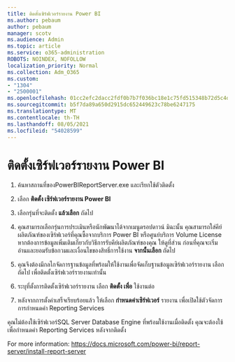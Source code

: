 ```yaml
---
title: ติดตั้งเซิร์ฟเวอร์รายงาน Power BI
ms.author: pebaum
author: pebaum
manager: scotv
ms.audience: Admin
ms.topic: article
ms.service: o365-administration
ROBOTS: NOINDEX, NOFOLLOW
localization_priority: Normal
ms.collection: Adm_O365
ms.custom:
- "1304"
- "2500001"
ms.openlocfilehash: 01cc2efc2dacc2fdf0b7b7f036bc18e1c75fd515348b72d5c4dde96949a51a2d
ms.sourcegitcommit: b5f7da89a650d2915dc652449623c78be6247175
ms.translationtype: MT
ms.contentlocale: th-TH
ms.lasthandoff: 08/05/2021
ms.locfileid: "54028599"
---
```

# <a name="install-power-bi-report-server"></a>ติดตั้งเซิร์ฟเวอร์รายงาน Power BI

1. ค้นหาสถานที่ของPowerBIReportServer.exe และเรียกใช้ตัวติดตั้ง

2. เลือก **ติดตั้ง เซิร์ฟเวอร์รายงาน Power BI**

3. เลือกรุ่นที่จะติดตั้ง **แล้วเลือก** ถัดไป

4. คุณสามารถเลือกรุ่นการประเมินหรือนักพัฒนาได้จากเมนูดรอปดาวน์  มิฉะนั้น คุณสามารถใส่คีย์ผลิตภัณฑ์ของเซิร์ฟเวอร์ที่คุณซื้อจากบริการ Power BI หรือศูนย์บริการ Volume License หากต้องการข้อมูลเพิ่มเติมเกี่ยวกับวิธีการรับคีย์ผลิตภัณฑ์ของคุณ ให้ดูที่ส่วน ก่อนที่คุณจะเริ่ม อ่านและยอมรับข้อกวมและเงื่อนไขของสิทธิ์การใช้งาน **จากนั้นเลือก** ถัดไป

5. คุณจึงต้องมีกลไกจัดการฐานข้อมูลที่พร้อมให้ใช้งานเพื่อจัดเก็บฐานข้อมูลเซิร์ฟเวอร์รายงาน เลือกถัดไป เพื่อติดตั้งเซิร์ฟเวอร์รายงานเท่านั้น

6. ระบุที่ตั้งการติดตั้งเซิร์ฟเวอร์รายงาน เลือก **ติดตั้ง เพื่อ** ใช้งานต่อ

7. หลังจากการตั้งค่าเสร็จเรียบร้อยแล้ว ให้เลือก **กําหนดค่าเซิร์ฟเวอร์** รายงาน เพื่อเปิดใช้ตัวจัดการการกําหนดค่า Reporting Services

คุณไม่ต้องใช้เซิร์ฟเวอร์SQL Server Database Engine ที่พร้อมใช้งานเมื่อติดตั้ง คุณจะต้องใช้เพื่อกําหนดค่า Reporting Services หลังจากติดตั้ง

For more information: https://docs.microsoft.com/power-bi/report-server/install-report-server
